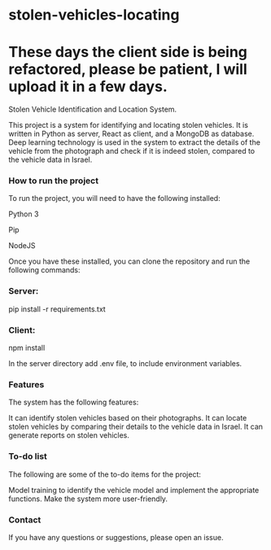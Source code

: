 # stolen-vehicles-locating
# These days the client side is being refactored, please be patient, I will upload it in a few days.
Stolen Vehicle Identification and Location System.

This project is a system for identifying and locating stolen vehicles. It is written in Python as server, React as client, and a MongoDB as database. Deep learning technology is used in the system to extract the details of the vehicle from the photograph and check if it is indeed stolen, compared to the vehicle data in Israel.

### How to run the project
To run the project, you will need to have the following installed:

Python 3

Pip

NodeJS



Once you have these installed, you can clone the repository and run the following commands:
### Server:
pip install -r requirements.txt
### Client:
npm install

In the server directory add .env file, to include environment variables.


### Features
The system has the following features:

It can identify stolen vehicles based on their photographs.
It can locate stolen vehicles by comparing their details to the vehicle data in Israel.
It can generate reports on stolen vehicles.
### To-do list
The following are some of the to-do items for the project:

Model training to identify the vehicle model and implement the appropriate functions.
Make the system more user-friendly.
### Contact
If you have any questions or suggestions, please open an issue.

